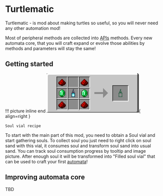 # Turtlematic

Turtlematic - is mod about making turtles so useful, so you will never need any other automation mod!

Most of peripheral methods are collected into [APIs](./api.md) methods. Every new automata core, that you will craft expand or evolve those abilities by methods and parameters will stay the same!

## Getting started

!!! picture inline end
    ![Header](../images/soul_vial_recipe.png){ align=right }

    Soul vial recipe

To start with the main part of this mod, you need to obtain a Soul vial and start gathering souls. To collect soul you just need to right click on soul sand with this vial, it consumes soul and transform soul sand into usual sand. You can track soul consumption progress by tooltip and image picture. After enough soul it will be transformed into "Filled soul vial" that can be used to craft your first [automata](automata/automata.md)!

## Improving automata core

TBD
